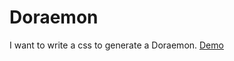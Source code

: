 # Doraemon
I want to write a css to generate a Doraemon.
[Demo](https://maxiaobo.top/Doraemon/Doraemon.html)
